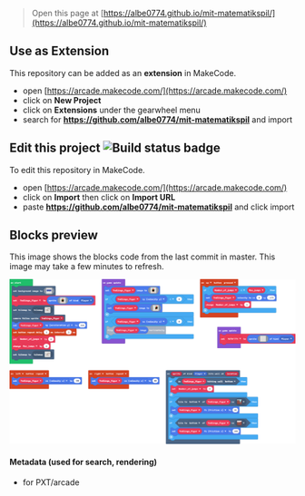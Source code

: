  


> Open this page at [https://albe0774.github.io/mit-matematikspil/](https://albe0774.github.io/mit-matematikspil/)

## Use as Extension

This repository can be added as an **extension** in MakeCode.

* open [https://arcade.makecode.com/](https://arcade.makecode.com/)
* click on **New Project**
* click on **Extensions** under the gearwheel menu
* search for **https://github.com/albe0774/mit-matematikspil** and import

## Edit this project ![Build status badge](https://github.com/albe0774/mit-matematikspil/workflows/MakeCode/badge.svg)

To edit this repository in MakeCode.

* open [https://arcade.makecode.com/](https://arcade.makecode.com/)
* click on **Import** then click on **Import URL**
* paste **https://github.com/albe0774/mit-matematikspil** and click import

## Blocks preview

This image shows the blocks code from the last commit in master.
This image may take a few minutes to refresh.

![A rendered view of the blocks](https://github.com/albe0774/mit-matematikspil/raw/master/.github/makecode/blocks.png)

#### Metadata (used for search, rendering)

* for PXT/arcade
<script src="https://makecode.com/gh-pages-embed.js"></script><script>makeCodeRender("{{ site.makecode.home_url }}", "{{ site.github.owner_name }}/{{ site.github.repository_name }}");</script>
